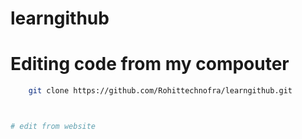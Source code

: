 # learngithub

# Editing code from my compouter 
````bash
    git clone https://github.com/Rohittechnofra/learngithub.git



# edit from website
